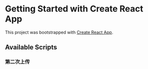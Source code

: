 # Getting Started with Create React App

This project was bootstrapped with [Create React App](https://github.com/facebook/create-react-app).

## Available Scripts

### 第二次上传